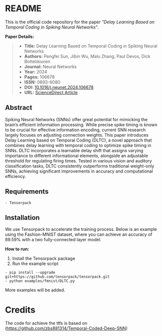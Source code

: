 # README

This is the official code repository for the paper *"Delay Learning Based on Temporal Coding in Spiking Neural Networks"*.

**Paper Details:**

> - **Title:** Delay Learning Based on Temporal Coding in Spiking Neural Networks
> - **Authors:** Pengfei Sun, Jibin Wu, Malu Zhang, Paul Devos, Dick Botteldooren
> - **Journal:** Neural Networks
> - **Year:** 2024
> - **Pages:** 106678
> - **ISSN:** 0893-6080
> - **DOI:** [10.1016/j.neunet.2024.106678](https://doi.org/10.1016/j.neunet.2024.106678)
> - **URL:** [ScienceDirect Article](https://www.sciencedirect.com/science/article/pii/S0893608024006026)

## Abstract

Spiking Neural Networks (SNNs) offer great potential for mimicking the brain’s efficient information processing. While precise spike timing is known to be crucial for effective information encoding, current SNN research largely focuses on adjusting connection weights. This paper introduces Delay Learning based on Temporal Coding (DLTC), a novel approach that combines delay learning with temporal coding to optimize spike timing in SNNs. DLTC incorporates a learnable delay shift that assigns varying importance to different informational elements, alongside an adjustable threshold for regulating firing times. Tested in various vision and auditory classification tasks, DLTC consistently outperforms traditional weight-only SNNs, achieving significant improvements in accuracy and computational efficiency. 


## Requirements

```
- Tensorpack
```




## Installation

We use Tensorpack to accelerate the training process. Below is an example using the Fashion-MNIST dataset, where you can achieve an accuracy of 89.59% with a two fully-connected layer model.

**How to run:**
1. Install the Tensorpack package
2.  Run the example script 
```
- pip install --upgrade git+https://github.com/tensorpack/tensorpack.git
- python examples/fmnist/DLTC.py
```

More examples will be added. 

# Credits # 

The code for achieve the ttfs is based on (https://github.com/zbs881314/Temporal-Coded-Deep-SNN)
